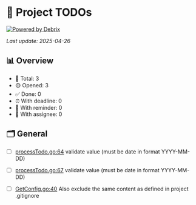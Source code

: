 # 📌 Project TODOs
[![Powered by Debrix](https://img.shields.io/badge/Powered%20by-Debrix-6E40C9?style=flat&logo=task)](https://debrix.dev)

_Last update: 2025-04-26_

## 📊 Overview

- 🔧 Total: 3
- 🟡 Opened: 3
- ✅ Done: 0
- ⏰ With deadline: 0
- 🔔 With reminder: 0
- 👤 With assignee: 0

## 🗂 General

- [ ] [processTodo.go:64](internal/todoItils/processTodo.go:64) validate value (must be date in format YYYY-MM-DD)
- [ ] [processTodo.go:67](internal/todoItils/processTodo.go:67) validate value (must be date in format YYYY-MM-DD)
- [ ] [GetConfig.go:40](internal/utils/GetConfig.go:40) Also exclude the same content as defined in project .gitignore

